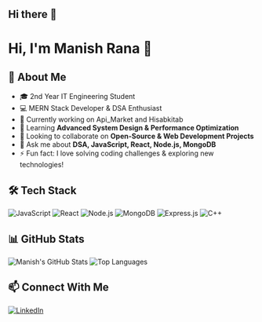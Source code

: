 ## Hi there 👋

# Hi, I'm Manish Rana 👋

## 🚀 About Me
- 🎓 2nd Year IT Engineering Student  
- 💻 MERN Stack Developer & DSA Enthusiast  
- 🔭 Currently working on Api_Market and Hisabkitab 
- 🌱 Learning **Advanced System Design & Performance Optimization**  
- 👯 Looking to collaborate on **Open-Source & Web Development Projects**  
- 💬 Ask me about **DSA, JavaScript, React, Node.js, MongoDB**  
- ⚡ Fun fact: I love solving coding challenges & exploring new technologies!  

## 🛠️ Tech Stack
![JavaScript](https://img.shields.io/badge/-JavaScript-F7DF1E?style=flat-square&logo=javascript&logoColor=black)
![React](https://img.shields.io/badge/-React-61DAFB?style=flat-square&logo=react&logoColor=black)
![Node.js](https://img.shields.io/badge/-Node.js-339933?style=flat-square&logo=node.js&logoColor=white)
![MongoDB](https://img.shields.io/badge/-MongoDB-47A248?style=flat-square&logo=mongodb&logoColor=white)
![Express.js](https://img.shields.io/badge/-Express.js-000000?style=flat-square&logo=express&logoColor=white)
![C++](https://img.shields.io/badge/-C++-00599C?style=flat-square&logo=c%2B%2B&logoColor=white)

## 📊 GitHub Stats
![Manish's GitHub Stats](https://github-readme-stats.vercel.app/api?username=manishrana0725&show_icons=true&theme=dark)
![Top Languages](https://github-readme-stats.vercel.app/api/top-langs/?username=manishrana0725&layout=compact&theme=dark)

## 📫 Connect With Me
[![LinkedIn](https://img.shields.io/badge/-LinkedIn-0077B5?style=flat-square&logo=linkedin&logoColor=white)](https://www.linkedin.com/in/manish-rana-a8372628b/)


